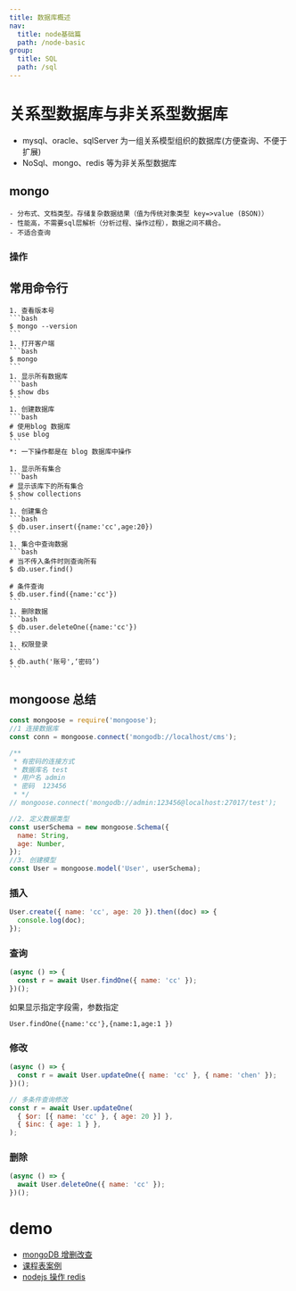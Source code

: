 ```yaml
---
title: 数据库概述
nav:
  title: node基础篇
  path: /node-basic
group:
  title: SQL
  path: /sql
---
```


# 关系型数据库与非关系型数据库

- mysql、oracle、sqlServer 为一组关系模型组织的数据库(方便查询、不便于扩展)
- NoSql、mongo、redis 等为非关系型数据库

## mongo

    - 分布式、文档类型。存储复杂数据结果（值为传统对象类型 key=>value (BSON)）
    - 性能高，不需要sql层解析（分析过程、操作过程），数据之间不耦合。
    - 不适合查询

### 操作

## 常用命令行

    1. 查看版本号
    ```bash
    $ mongo --version
    ```
    1. 打开客户端
    ```bash
    $ mongo
    ```
    1. 显示所有数据库
    ```bash
    $ show dbs
    ```
    1. 创建数据库
    ```bash
    # 使用blog 数据库
    $ use blog
    ```
    *: 一下操作都是在 blog 数据库中操作

    1. 显示所有集合
    ```bash
    # 显示该库下的所有集合
    $ show collections
    ```
    1. 创建集合
    ```bash
    $ db.user.insert({name:'cc',age:20})
    ```
    1. 集合中查询数据
    ```bash
    # 当不传入条件时则查询所有
    $ db.user.find()

    # 条件查询
    $ db.user.find({name:'cc'})
    ```
    1. 删除数据
    ```bash
    $ db.user.deleteOne({name:'cc'})
    ```
    1. 权限登录
    ```
    $ db.auth('账号',‘密码’)
    ```

## mongoose 总结

```javascript
const mongoose = require('mongoose');
//1 连接数据库
const conn = mongoose.connect('mongodb://localhost/cms');

/**
 * 有密码的连接方式
 * 数据库名 test
 * 用户名 admin
 * 密码  123456
 * */
// mongoose.connect('mongodb://admin:123456@localhost:27017/test');

//2. 定义数据类型
const userSchema = new mongoose.Schema({
  name: String,
  age: Number,
});
//3. 创建模型
const User = mongoose.model('User', userSchema);
```

### 插入

```js
User.create({ name: 'cc', age: 20 }).then((doc) => {
  console.log(doc);
});
```

### 查询

```js
(async () => {
  const r = await User.findOne({ name: 'cc' });
})();
```

如果显示指定字段需，参数指定

```
User.findOne({name:'cc'},{name:1,age:1 })
```

### 修改

```js
(async () => {
  const r = await User.updateOne({ name: 'cc' }, { name: 'chen' });
})();

// 多条件查询修改
const r = await User.updateOne(
  { $or: [{ name: 'cc' }, { age: 20 }] },
  { $inc: { age: 1 } },
);
```

### 删除

```js
(async () => {
  await User.deleteOne({ name: 'cc' });
})();
```

# demo

- [mongoDB 增删改查](./demo1_CURD/)
- [课程表案例](./demo2_course/)
- [nodejs 操作 redis](./demo3_redis/)
